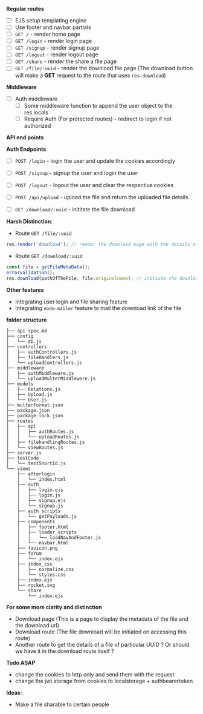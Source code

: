 **Regular routes**
- [ ] EJS setup templating engine
- [ ] Use footer and navbar partials
- [ ] `GET /` - render home page
- [ ] `GET /login` - render login page
- [ ] `GET /signup` - render signup page
- [ ] `GET /logout` - render logout page
- [ ] `GET /share` - render the share a file page
- [ ] `GET /file/:uuid` - render the download file page (The download button will make a **GET** request to the route that uses `res.download`)

**Middleware**
- [ ] Auth middleware
    - [ ] Some middleware function to append the user object to the res.locals 
    - [ ] Require Auth (For protected routes) - redirect to login if not authorized

**API end points**

**Auth Endpoints**
- [ ] `POST /login` - login the user and update the cookies accordingly
- [ ] `POST /signup` - signup the user and login the user
- [ ] `POST /logout` - logout the user and clear the respective cookies

- [ ] `POST /api/upload` - upload the file and return the uploaded file details
- [ ] `GET /download/:uuid` - inititate the file download

**Harsh Distinction**:
- Route `GET /file/:uuid`
```js
res.render('download'); // render the download page with the details of the passed in UUID
```
- Route `GET /download/:uuid`
```js
const file = getFileMetaData();
errorvalidation();
res.download(pathOfTheFile, file.originalname); // initiate the download
```

**Other features**
- Integrating user login and file sharing feature
- Integrating `node-mailer` feature to mail the download link of the file

**folder structure**
```
├── api spec.md
├── config
│   └── db.js
├── controllers
│   ├── authControllers.js
│   ├── fileHandlers.js
│   └── uploadControllers.js
├── middleware
│   ├── authMiddleware.js
│   └── uploadMulterMiddleware.js
├── models
│   ├── Relations.js
│   ├── Upload.js
│   └── User.js
├── multerFormat.json
├── package.json
├── package-lock.json
├── routes
│   ├── api
│   │   ├── authRoutes.js
│   │   └── uploadRoutes.js
│   ├── filehandlingRoutes.js
│   └── viewRoutes.js
├── server.js
├── testCode
│   └── testShortId.js
└── views
    ├── afterlogin
    │   └── index.html
    ├── auth
    │   ├── login.ejs
    │   ├── login.js
    │   ├── signup.ejs
    │   └── signup.js
    ├── auth_scripts
    │   └── getPayloads.js
    ├── components
    │   ├── footer.html
    │   ├── loader_scripts
    │   │   └── loadNavAndFooter.js
    │   └── navbar.html
    ├── favicon.png
    ├── forum
    │   └── index.ejs
    ├── index_css
    │   ├── normalize.css
    │   └── styles.css
    ├── index.ejs
    ├── rocket.svg
    └── share
        └── index.ejs
```

**For some more clarity and distinction**
- Download page (This is a page to display the metadata of the file and the download url)
- Download route (The file download will be initiated on accessing this route)
- Another route to get the details of a file of particular UUID ? Or should we have it in the download route itself ?

**Todo ASAP**
- change the cookies to http only and send them with the request
- change the jwt storage from cookies to localstorage + authbearertoken

**Ideas**:
- Make a file sharable to certain people
